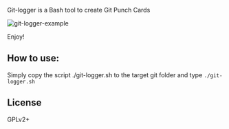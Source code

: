 Git-logger is a Bash tool to create Git Punch Cards


![git-logger-example][imgur]

Enjoy!

## How to use:

Simply copy the script ./git-logger.sh to the target git folder and type `./git-logger.sh`

## License

GPLv2+


[Imgur]:https://imgur.com/kBpTUDc.png

